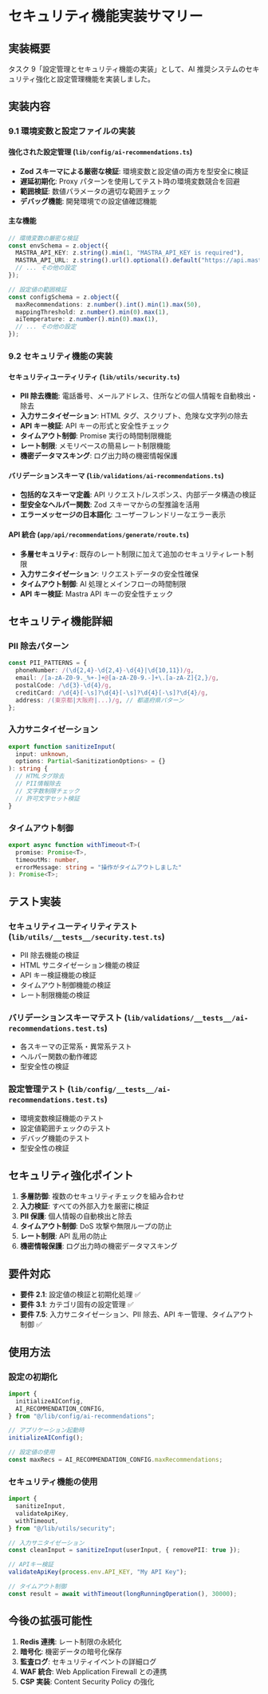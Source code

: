 # セキュリティ機能実装サマリー

## 実装概要

タスク 9「設定管理とセキュリティ機能の実装」として、AI 推奨システムのセキュリティ強化と設定管理機能を実装しました。

## 実装内容

### 9.1 環境変数と設定ファイルの実装

#### 強化された設定管理 (`lib/config/ai-recommendations.ts`)

- **Zod スキーマによる厳密な検証**: 環境変数と設定値の両方を型安全に検証
- **遅延初期化**: Proxy パターンを使用してテスト時の環境変数競合を回避
- **範囲検証**: 数値パラメータの適切な範囲チェック
- **デバッグ機能**: 開発環境での設定値確認機能

#### 主な機能

```typescript
// 環境変数の厳密な検証
const envSchema = z.object({
  MASTRA_API_KEY: z.string().min(1, "MASTRA_API_KEY is required"),
  MASTRA_API_URL: z.string().url().optional().default("https://api.mastra.ai"),
  // ... その他の設定
});

// 設定値の範囲検証
const configSchema = z.object({
  maxRecommendations: z.number().int().min(1).max(50),
  mappingThreshold: z.number().min(0).max(1),
  aiTemperature: z.number().min(0).max(1),
  // ... その他の設定
});
```

### 9.2 セキュリティ機能の実装

#### セキュリティユーティリティ (`lib/utils/security.ts`)

- **PII 除去機能**: 電話番号、メールアドレス、住所などの個人情報を自動検出・除去
- **入力サニタイゼーション**: HTML タグ、スクリプト、危険な文字列の除去
- **API キー検証**: API キーの形式と安全性チェック
- **タイムアウト制御**: Promise 実行の時間制限機能
- **レート制限**: メモリベースの簡易レート制限機能
- **機密データマスキング**: ログ出力時の機密情報保護

#### バリデーションスキーマ (`lib/validations/ai-recommendations.ts`)

- **包括的なスキーマ定義**: API リクエスト/レスポンス、内部データ構造の検証
- **型安全なヘルパー関数**: Zod スキーマからの型推論を活用
- **エラーメッセージの日本語化**: ユーザーフレンドリーなエラー表示

#### API 統合 (`app/api/recommendations/generate/route.ts`)

- **多層セキュリティ**: 既存のレート制限に加えて追加のセキュリティレート制限
- **入力サニタイゼーション**: リクエストデータの安全性確保
- **タイムアウト制御**: AI 処理とメインフローの時間制限
- **API キー検証**: Mastra API キーの安全性チェック

## セキュリティ機能詳細

### PII 除去パターン

```typescript
const PII_PATTERNS = {
  phoneNumber: /(\d{2,4}-\d{2,4}-\d{4}|\d{10,11})/g,
  email: /[a-zA-Z0-9._%+-]+@[a-zA-Z0-9.-]+\.[a-zA-Z]{2,}/g,
  postalCode: /\d{3}-\d{4}/g,
  creditCard: /\d{4}[-\s]?\d{4}[-\s]?\d{4}[-\s]?\d{4}/g,
  address: /(東京都|大阪府|...)/g, // 都道府県パターン
};
```

### 入力サニタイゼーション

```typescript
export function sanitizeInput(
  input: unknown,
  options: Partial<SanitizationOptions> = {}
): string {
  // HTMLタグ除去
  // PII情報除去
  // 文字数制限チェック
  // 許可文字セット検証
}
```

### タイムアウト制御

```typescript
export async function withTimeout<T>(
  promise: Promise<T>,
  timeoutMs: number,
  errorMessage: string = "操作がタイムアウトしました"
): Promise<T>;
```

## テスト実装

### セキュリティユーティリティテスト (`lib/utils/__tests__/security.test.ts`)

- PII 除去機能の検証
- HTML サニタイゼーション機能の検証
- API キー検証機能の検証
- タイムアウト制御機能の検証
- レート制限機能の検証

### バリデーションスキーマテスト (`lib/validations/__tests__/ai-recommendations.test.ts`)

- 各スキーマの正常系・異常系テスト
- ヘルパー関数の動作確認
- 型安全性の検証

### 設定管理テスト (`lib/config/__tests__/ai-recommendations.test.ts`)

- 環境変数検証機能のテスト
- 設定値範囲チェックのテスト
- デバッグ機能のテスト
- 型安全性の検証

## セキュリティ強化ポイント

1. **多層防御**: 複数のセキュリティチェックを組み合わせ
2. **入力検証**: すべての外部入力を厳密に検証
3. **PII 保護**: 個人情報の自動検出と除去
4. **タイムアウト制御**: DoS 攻撃や無限ループの防止
5. **レート制限**: API 乱用の防止
6. **機密情報保護**: ログ出力時の機密データマスキング

## 要件対応

- **要件 2.1**: 設定値の検証と初期化処理 ✅
- **要件 3.1**: カテゴリ固有の設定管理 ✅
- **要件 7.5**: 入力サニタイゼーション、PII 除去、API キー管理、タイムアウト制御 ✅

## 使用方法

### 設定の初期化

```typescript
import {
  initializeAIConfig,
  AI_RECOMMENDATION_CONFIG,
} from "@/lib/config/ai-recommendations";

// アプリケーション起動時
initializeAIConfig();

// 設定値の使用
const maxRecs = AI_RECOMMENDATION_CONFIG.maxRecommendations;
```

### セキュリティ機能の使用

```typescript
import {
  sanitizeInput,
  validateApiKey,
  withTimeout,
} from "@/lib/utils/security";

// 入力サニタイゼーション
const cleanInput = sanitizeInput(userInput, { removePII: true });

// APIキー検証
validateApiKey(process.env.API_KEY, "My API Key");

// タイムアウト制御
const result = await withTimeout(longRunningOperation(), 30000);
```

## 今後の拡張可能性

1. **Redis 連携**: レート制限の永続化
2. **暗号化**: 機密データの暗号化保存
3. **監査ログ**: セキュリティイベントの詳細ログ
4. **WAF 統合**: Web Application Firewall との連携
5. **CSP 実装**: Content Security Policy の強化
